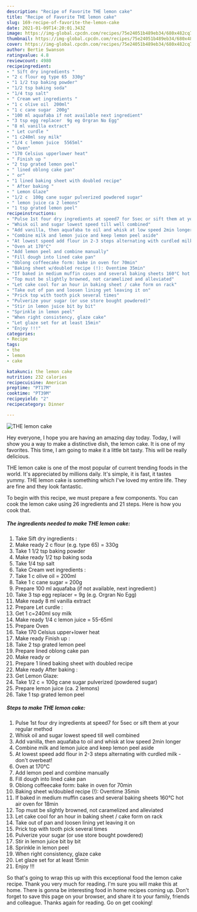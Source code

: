 ```yaml
---
description: "Recipe of Favorite THE lemon cake"
title: "Recipe of Favorite THE lemon cake"
slug: 169-recipe-of-favorite-the-lemon-cake
date: 2021-01-09T14:20:01.343Z
image: https://img-global.cpcdn.com/recipes/75e24051b489eb34/680x482cq70/the-lemon-cake-recipe-main-photo.jpg
thumbnail: https://img-global.cpcdn.com/recipes/75e24051b489eb34/680x482cq70/the-lemon-cake-recipe-main-photo.jpg
cover: https://img-global.cpcdn.com/recipes/75e24051b489eb34/680x482cq70/the-lemon-cake-recipe-main-photo.jpg
author: Bertie Swanson
ratingvalue: 4.8
reviewcount: 4980
recipeingredient:
- " Sift dry ingredients "
- "2 c flour eg type 65  330g"
- "1 1/2 tsp baking powder"
- "1/2 tsp baking soda"
- "1/4 tsp salt"
- " Cream wet ingredients "
- "1 c olive oil  200ml"
- "1 c cane sugar  200g"
- "100 ml aquafaba if not available next ingredient"
- "3 tsp egg replacer  9g eg Orgran No Egg"
- "8 ml vanilla extract"
- " Let curdle "
- "1 c240ml soy milk"
- "1/4 c lemon juice  5565ml"
- " Oven"
- "170 Celsius upperlower heat"
- " Finish up "
- "2 tsp grated lemon peel"
- " lined oblong cake pan"
- " or"
- "1 lined baking sheet with doubled recipe"
- " After baking "
- " Lemon Glaze"
- "1/2 c  100g cane sugar pulverized powdered sugar"
- " lemon juice ca 2 lemons"
- "1 tsp grated lemon peel"
recipeinstructions:
- "Pulse 1st four dry ingredients at speed7 for 5sec or sift them at your regular method"
- "Whisk oil and sugar lowest speed till well combined"
- "Add vanilla, then aquafaba to oil and whisk at low speed 2min longer"
- "Combine milk and lemon juice and keep lemon peel aside"
- "At lowest speed add flour in 2-3 steps alternating with curdled milk - don&#39;t overbeat!"
- "Oven at 170°C"
- "Add lemon peel and combine manually"
- "Fill dough into lined cake pan"
- "Oblong coffeecake form: bake in oven for 70min"
- "Baking sheet w/doubled recipe (!): Oventime 35min"
- "If baked in medium muffin cases and several baking sheets 160°C hot air oven for 18min"
- "Top must be slightly browned, not caramelized and alleviated"
- "Let cake cool for an hour in baking sheet / cake form on rack"
- "Take out of pan and loosen lining yet leaving it on"
- "Prick top with tooth pick several times"
- "Pulverize your sugar (or use store bought powdered)"
- "Stir in lemon juice bit by bit"
- "Sprinkle in lemon peel"
- "When right consistency, glaze cake"
- "Let glaze set for at least 15min"
- "Enjoy !!!"
categories:
- Recipe
tags:
- the
- lemon
- cake

katakunci: the lemon cake 
nutrition: 232 calories
recipecuisine: American
preptime: "PT17M"
cooktime: "PT39M"
recipeyield: "2"
recipecategory: Dinner

---
```



![THE lemon cake](https://img-global.cpcdn.com/recipes/75e24051b489eb34/680x482cq70/the-lemon-cake-recipe-main-photo.jpg)

Hey everyone, I hope you are having an amazing day today. Today, I will show you a way to make a distinctive dish, the lemon cake. It is one of my favorites. This time, I am going to make it a little bit tasty. This will be really delicious.



THE lemon cake is one of the most popular of current trending foods in the world. It's appreciated by millions daily. It's simple, it is fast, it tastes yummy. THE lemon cake is something which I've loved my entire life. They are fine and they look fantastic.


To begin with this recipe, we must prepare a few components. You can cook the lemon cake using 26 ingredients and 21 steps. Here is how you cook that.

<!--inarticleads1-->

##### The ingredients needed to make THE lemon cake:

1. Take  Sift dry ingredients :
1. Make ready 2 c flour (e.g. type 65) = 330g
1. Take 1 1/2 tsp baking powder
1. Make ready 1/2 tsp baking soda
1. Take 1/4 tsp salt
1. Take  Cream wet ingredients :
1. Take 1 c olive oil = 200ml
1. Take 1 c cane sugar = 200g
1. Prepare 100 ml aquafaba (if not available, next ingredient:)
1. Take 3 tsp egg replacer = 9g (e.g. Orgran No Egg)
1. Make ready 8 ml vanilla extract
1. Prepare  Let curdle :
1. Get 1 c=240ml soy milk
1. Make ready 1/4 c lemon juice = 55-65ml
1. Prepare  Oven
1. Take 170 Celsius upper+lower heat
1. Make ready  Finish up :
1. Take 2 tsp grated lemon peel
1. Prepare  lined oblong cake pan
1. Make ready  or
1. Prepare 1 lined baking sheet with doubled recipe
1. Make ready  After baking :
1. Get  Lemon Glaze:
1. Take 1/2 c = 100g cane sugar pulverized (powdered sugar)
1. Prepare  lemon juice (ca. 2 lemons)
1. Take 1 tsp grated lemon peel




<!--inarticleads2-->

##### Steps to make THE lemon cake:

1. Pulse 1st four dry ingredients at speed7 for 5sec or sift them at your regular method
1. Whisk oil and sugar lowest speed till well combined
1. Add vanilla, then aquafaba to oil and whisk at low speed 2min longer
1. Combine milk and lemon juice and keep lemon peel aside
1. At lowest speed add flour in 2-3 steps alternating with curdled milk - don&#39;t overbeat!
1. Oven at 170°C
1. Add lemon peel and combine manually
1. Fill dough into lined cake pan
1. Oblong coffeecake form: bake in oven for 70min
1. Baking sheet w/doubled recipe (!): Oventime 35min
1. If baked in medium muffin cases and several baking sheets 160°C hot air oven for 18min
1. Top must be slightly browned, not caramelized and alleviated
1. Let cake cool for an hour in baking sheet / cake form on rack
1. Take out of pan and loosen lining yet leaving it on
1. Prick top with tooth pick several times
1. Pulverize your sugar (or use store bought powdered)
1. Stir in lemon juice bit by bit
1. Sprinkle in lemon peel
1. When right consistency, glaze cake
1. Let glaze set for at least 15min
1. Enjoy !!!




So that's going to wrap this up with this exceptional food the lemon cake recipe. Thank you very much for reading. I'm sure you will make this at home. There is gonna be interesting food in home recipes coming up. Don't forget to save this page on your browser, and share it to your family, friends and colleague. Thanks again for reading. Go on get cooking!
